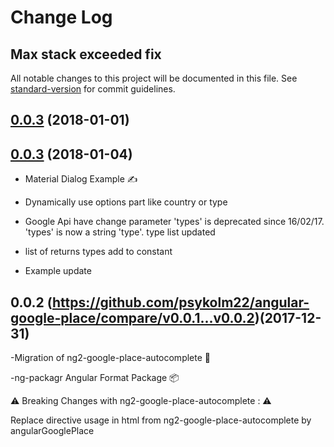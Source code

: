# Change Log
<a name="0.0.4"></a>
## Max stack exceeded fix


All notable changes to this project will be documented in this file. See [standard-version](https://github.com/conventional-changelog/standard-version) for commit guidelines.

<a name="0.0.3"></a>
## [0.0.3](https://github.com/psykolm22/angular-google-place/compare/v0.0.2...v0.0.3) (2018-01-01)



<a name="0.0.3"></a>
## [0.0.3](https://github.com/psykolm22/angular-google-place/compare/v0.0.2...v0.0.3) (2018-01-04)
- Material Dialog Example ✍️

- Dynamically use options part like country or type

- Google Api have change parameter 'types' is deprecated since 16/02/17.
'types' is now a string 'type'. 
type list updated

- list of returns types add to constant
- Example update

<a name="0.0.2"></a>
## 0.0.2 (https://github.com/psykolm22/angular-google-place/compare/v0.0.1...v0.0.2)(2017-12-31)
-Migration of ng2-google-place-autocomplete 💯

-ng-packagr
Angular Format Package 📦

⚠️ Breaking Changes with ng2-google-place-autocomplete : ⚠️


Replace directive usage in html from ng2-google-place-autocomplete by angularGooglePlace
